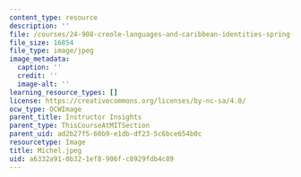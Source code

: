```yaml
---
content_type: resource
description: ''
file: /courses/24-908-creole-languages-and-caribbean-identities-spring-2017/a6332a910b321ef8906fc8929fdb4c89_Michel.jpeg
file_size: 16854
file_type: image/jpeg
image_metadata:
  caption: ''
  credit: ''
  image-alt: ''
learning_resource_types: []
license: https://creativecommons.org/licenses/by-nc-sa/4.0/
ocw_type: OCWImage
parent_title: Instructor Insights
parent_type: ThisCourseAtMITSection
parent_uid: ad2b27f5-60b9-e1db-df23-5c6bce654b0c
resourcetype: Image
title: Michel.jpeg
uid: a6332a91-0b32-1ef8-906f-c8929fdb4c89
---
```

